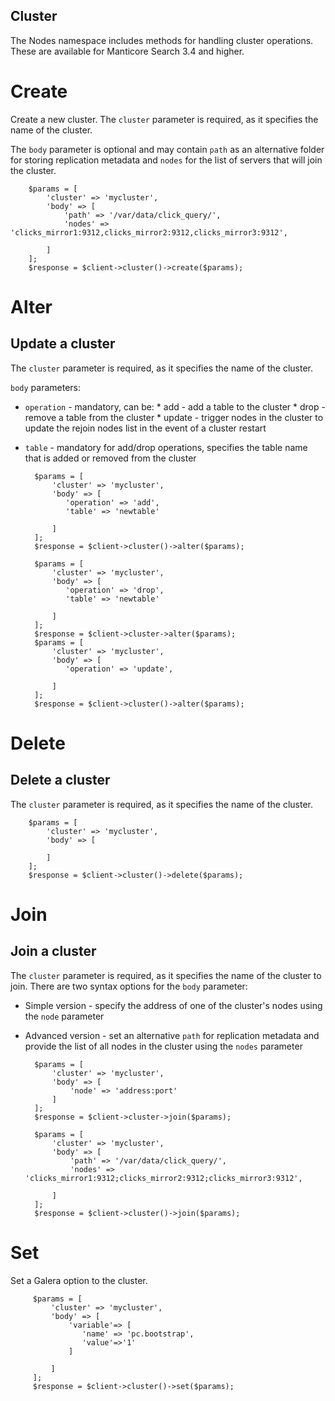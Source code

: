 Cluster
-------

The Nodes namespace includes methods for handling cluster operations. These are available for Manticore Search 3.4 and higher.

Create
======
Create a new cluster.
The `cluster` parameter is required, as it specifies the name of the cluster.

The `body` parameter is optional and may contain `path` as an alternative folder for storing replication metadata and `nodes` for the list of servers that will join the cluster.


        $params = [
            'cluster' => 'mycluster',
            'body' => [
                'path' => '/var/data/click_query/',
                'nodes' => 'clicks_mirror1:9312,clicks_mirror2:9312,clicks_mirror3:9312',
                
            ]
        ];
        $response = $client->cluster()->create($params);
Alter
======
Update a cluster
----------------
The `cluster` parameter is required, as it specifies the name of the cluster.

`body` parameters:
* `operation` - mandatory, can be:
      * add - add a table to the cluster
      * drop - remove a table from the cluster
      * update - trigger nodes in the cluster to update the rejoin nodes list in the event of a cluster restart
* `table` - mandatory for add/drop operations, specifies the table name that is added or removed from the cluster


        $params = [
            'cluster' => 'mycluster',
            'body' => [
               'operation' => 'add',
               'table' => 'newtable'
                
            ]
        ];
        $response = $client->cluster()->alter($params);        
        
        $params = [
            'cluster' => 'mycluster',
            'body' => [
               'operation' => 'drop',
               'table' => 'newtable'
                
            ]
        ];
        $response = $client->cluster->alter($params);                
        $params = [
            'cluster' => 'mycluster',
            'body' => [
               'operation' => 'update',
               
            ]
        ];
        $response = $client->cluster()->alter($params);  
                  
Delete
======
Delete a cluster
----------------
The `cluster` parameter is required, as it specifies the name of the cluster.

        $params = [
            'cluster' => 'mycluster',
            'body' => [
                
            ]
        ];
        $response = $client->cluster()->delete($params);                
        
Join
====
Join a cluster
--------------
The `cluster` parameter is required, as it specifies the name of the cluster to join.
There are two syntax options for the `body` parameter:
* Simple version - specify the address of one of the cluster's nodes using the `node` parameter
* Advanced version - set an alternative `path` for replication metadata and provide the list of all nodes in the cluster using the `nodes` parameter


        $params = [
            'cluster' => 'mycluster',
            'body' => [
                'node' => 'address:port'
            ]
        ];
        $response = $client->cluster->join($params);
        
        $params = [
            'cluster' => 'mycluster',
            'body' => [
                'path' => '/var/data/click_query/',
                'nodes' => 'clicks_mirror1:9312;clicks_mirror2:9312;clicks_mirror3:9312',
                
            ]
        ];
        $response = $client->cluster()->join($params);
 
Set
===
Set a Galera option to the cluster.
 
         $params = [
             'cluster' => 'mycluster',
             'body' => [
                 'variable'=> [
                    'name' => 'pc.bootstrap',
                    'value'=>'1'
                 ]
                 
             ]
         ];
         $response = $client->cluster()->set($params);
  
<!-- proofread -->
